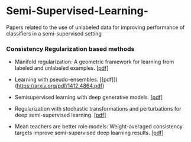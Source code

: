 # Semi-Supervised-Learning-
Papers related to the use of unlabeled data for improving performance of classifiers in a semi-supervised setting

### Consistency Regularization based methods
- Manifold regularization: A geometric framework for learning from labeled and unlabeled examples.
[[pdf]](http://people.cs.uchicago.edu/~niyogi/papersps/BNSJMLR.pdf)

- Learning with pseudo-ensembles.
[[pdf]])(https://arxiv.org/pdf/1412.4864.pdf)

- Semisupervised learning with deep generative models.
[[pdf]](https://papers.nips.cc/paper/5352-semi-supervised-learning-with-deep-generative-models.pdf)

- Regularization with stochastic transformations and perturbations for deep semi-supervised learning.
[[pdf]](https://arxiv.org/pdf/1606.04586.pdf)

- Mean teachers are better role models: Weight-averaged consistency targets improve semi-supervised deep learning results.
[[pdf]](https://arxiv.org/pdf/1703.01780.pdf)
